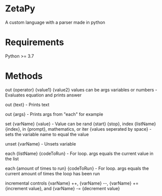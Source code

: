 # ZetaPy
A custom language with a parser made in python

# Requirements
Python >= 3.7

# Methods
out {operator} {value1} {value2} values can be args variables or numbers - Evaluates equation and prints answer

out {text} - Prints text

out {args} - Prints args from "each" for example

set {varName} {value} - Value can be rand {start} {stop}, index {listName} {index}, in {prompt}, mathematics, or iter {values seperated by space} - sets the variable name to equal the value

unset {varName} - Unsets variable

each {listName} {codeToRun} - For loop. args equals the current value in the list

each {amount of times to run} {codeToRun} - For loop. args equals the current amount of times the loop has been run

incremental controls {varName} ++, {varName} --, {varName} += {increment value}, and {varName} -= {decrement value}
